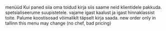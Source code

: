 menüüd
    Kui paned siia oma toidud kirja siis saame neid klientidele pakkuda.
    spetsialiseerume suupistetele.
    vajame igast kaalust ja igast hinnaklassist toite.
    Palume koostisosad võimaliklt täpselt kirja saada.
new order
    only in tallinn
    this menu may change (no chef, bad pricing)
